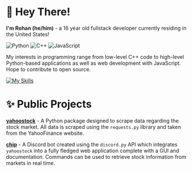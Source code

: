 # 👋 Hey There!
**I'm Rohan (he/him)** - a 16 year old fullstack developer currently residing in the United States!

![Python](https://img.shields.io/badge/python-3670A0?style=for-the-badge&logo=python&logoColor=ffdd54)
![C++](https://img.shields.io/badge/c++-%2300599C.svg?style=for-the-badge&logo=c%2B%2B&logoColor=white)
![JavaScript](https://img.shields.io/badge/javascript-%23323330.svg?style=for-the-badge&logo=javascript&logoColor=%23F7DF1E)

My interests in programming range from low-level C++ code to high-level Python-based applications as well as web development with JavaScript. Hope to contribute to open source.

[![My Skills](https://skillicons.dev/icons?i=py,cpp,c,js,html,css,ts,nodejs,haskell,latex,linux,vim,vscode,github,bots)](https://skillicons.dev)

# ✨ Public Projects

[**yahoostock**](https://pypi.org/project/yahoostock/) - A Python package designed to scrape data regarding the stock market. All data is scraped using the `requests.py` library and taken from the YahooFinance website.

[**chip**](https://github.com/rohanxs/chip) - A Discord bot created using the `discord.py` API which integrates `yahoostock` into a fully fledged web application complete with a GUI and documentation. Commands can be used to retrieve stock information from markets in real time.

